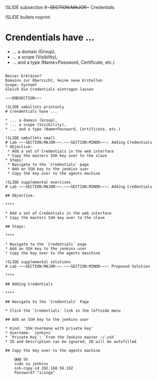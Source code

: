 !SLIDE subsection
#~~~SECTION:MAJOR~~~ Credentials

!SLIDE bullets noprint
# Crendentials have ...

* ... a domain (Group),
* ... a scope (Visibility),
* ... and a type (Name+Password, Certificate, etc.)

~~~SECTION:notes~~~

Besser Erklären?
Domains zur Übersicht, keine neue Erstellen
Scope: System?
Gleich die Credentials eintragen lassen

~~~ENDSECTION~~~

!SLIDE smbullets printonly
# Crendentials have ...

* ... a domain (Group),
* ... a scope (Visibility),
* ... and a type (Name+Password, Certificate, etc.)

!SLIDE smbullets small
# Lab ~~~SECTION:MAJOR~~~.~~~SECTION:MINOR~~~: Adding Credentials
* Objective:
 * Add a set of Credentials in the web interface
 * Copy the masters SSH key over to the slave
* Steps:
 * Navigate to the `Credentials` page
 * Add an SSH key to the jenkins user
 * Copy the key over to the agents machine

!SLIDE supplemental exercises
# Lab ~~~SECTION:MAJOR~~~.~~~SECTION:MINOR~~~: Adding Credentials

## Objective:

****

* Add a set of Credentials in the web interface
* Copy the masters SSH key over to the slave

## Steps:

****

* Navigate to the `Credentials` page
* Add an SSH key to the jenkins user
* Copy the key over to the agents maschine

!SLIDE supplemental solutions
# Lab ~~~SECTION:MAJOR~~~.~~~SECTION:MINOR~~~: Proposed Solution

****

## Adding Credentials

****

## Navigate to the `Credentials` Page

* Click the `Credentials` link in the leftside menu

## Add an SSH key to the jenkins user
  
* Kind: 'SSH Usermane with private key'
* Username: `jenkins`
* `Private Key`: `From the Jenkins master ~/.ssh`
* ID and Description can be ignored, ID will be autofilled

## Copy the key over to the agents machine

    @@@ Sh
    sudo su jenkins
    ssh-copy-id 192.168.56.102
    Password? "icinga"

